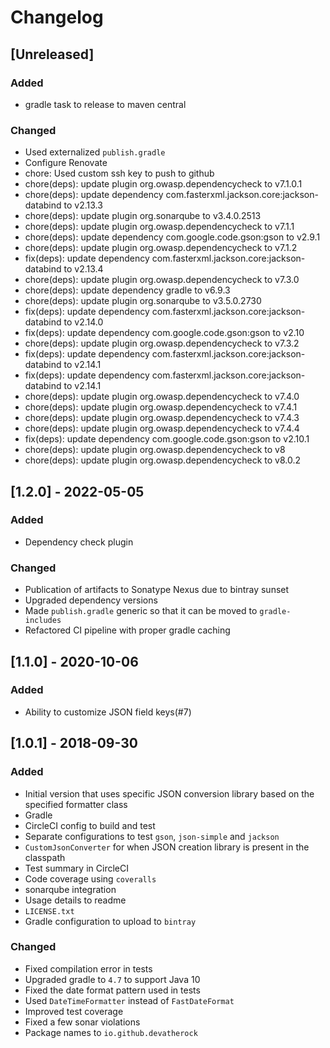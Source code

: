 # Changelog

## [Unreleased]
### Added
- gradle task to release to maven central

### Changed
- Used externalized `publish.gradle`
- Configure Renovate
- chore: Used custom ssh key to push to github
- chore(deps): update plugin org.owasp.dependencycheck to v7.1.0.1
- chore(deps): update dependency com.fasterxml.jackson.core:jackson-databind to v2.13.3
- chore(deps): update plugin org.sonarqube to v3.4.0.2513
- chore(deps): update plugin org.owasp.dependencycheck to v7.1.1
- chore(deps): update dependency com.google.code.gson:gson to v2.9.1
- chore(deps): update plugin org.owasp.dependencycheck to v7.1.2
- fix(deps): update dependency com.fasterxml.jackson.core:jackson-databind to v2.13.4
- chore(deps): update plugin org.owasp.dependencycheck to v7.3.0
- chore(deps): update dependency gradle to v6.9.3
- chore(deps): update plugin org.sonarqube to v3.5.0.2730
- fix(deps): update dependency com.fasterxml.jackson.core:jackson-databind to v2.14.0
- fix(deps): update dependency com.google.code.gson:gson to v2.10
- chore(deps): update plugin org.owasp.dependencycheck to v7.3.2
- fix(deps): update dependency com.fasterxml.jackson.core:jackson-databind to v2.14.1
- fix(deps): update dependency com.fasterxml.jackson.core:jackson-databind to v2.14.1
- chore(deps): update plugin org.owasp.dependencycheck to v7.4.0
- chore(deps): update plugin org.owasp.dependencycheck to v7.4.1
- chore(deps): update plugin org.owasp.dependencycheck to v7.4.3
- chore(deps): update plugin org.owasp.dependencycheck to v7.4.4
- fix(deps): update dependency com.google.code.gson:gson to v2.10.1
- chore(deps): update plugin org.owasp.dependencycheck to v8
- chore(deps): update plugin org.owasp.dependencycheck to v8.0.2

## [1.2.0] - 2022-05-05
### Added
- Dependency check plugin

### Changed
- Publication of artifacts to Sonatype Nexus due to bintray sunset
- Upgraded dependency versions
- Made `publish.gradle` generic so that it can be moved to `gradle-includes`
- Refactored CI pipeline with proper gradle caching

## [1.1.0] - 2020-10-06
### Added
- Ability to customize JSON field keys(#7)

## [1.0.1] - 2018-09-30
### Added
- Initial version that uses specific JSON conversion library based on the specified formatter class
- Gradle
- CircleCI config to build and test
- Separate configurations to test `gson`, `json-simple` and `jackson`
- `CustomJsonConverter` for when JSON creation library is present in the classpath
- Test summary in CircleCI
- Code coverage using `coveralls`
- sonarqube integration
- Usage details to readme
- `LICENSE.txt`
- Gradle configuration to upload to `bintray`

### Changed
- Fixed compilation error in tests
- Upgraded gradle to `4.7` to support Java 10
- Fixed the date format pattern used in tests
- Used `DateTimeFormatter` instead of `FastDateFormat`
- Improved test coverage
- Fixed a few sonar violations
- Package names to `io.github.devatherock`